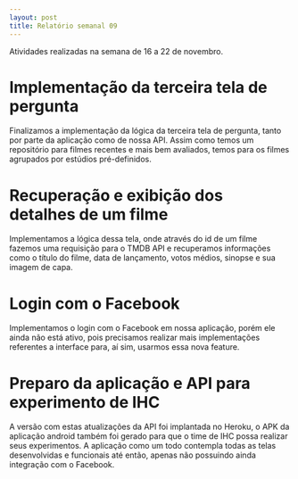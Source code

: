```yaml
---
layout: post
title: Relatório semanal 09
---
```


Atividades realizadas na semana de 16 a 22 de novembro.


# Implementação da terceira tela de pergunta
Finalizamos a implementação da lógica da terceira tela de pergunta, tanto por parte da aplicação como de nossa API. 
Assim como temos um repositório para filmes recentes e mais bem avaliados, temos para os filmes agrupados por estúdios pré-definidos.

# Recuperação e exibição dos detalhes de um filme
Implementamos a lógica dessa tela, onde através do id de um filme fazemos uma requisição para o TMDB API e recuperamos informações como o título do filme, data de lançamento, votos médios, sinopse e sua imagem de capa.

# Login com o Facebook
Implementamos o login com o Facebook em nossa aplicação, porém ele ainda não está ativo, pois precisamos realizar mais implementações referentes a interface para, aí sim, usarmos essa nova feature.

# Preparo da aplicação e API para experimento de IHC
A versão com estas atualizações da API foi implantada no Heroku, o APK da aplicação android também foi gerado para que o time de IHC possa realizar seus experimentos. A aplicação como um todo contempla todas as telas desenvolvidas e funcionais até então, apenas não possuindo ainda integração com o Facebook.
